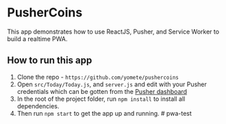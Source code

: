 # PusherCoins

This app demonstrates how to use ReactJS, Pusher, and Service Worker to build a realtime PWA.

## How to run this app

1. Clone the repo - `https://github.com/yomete/pushercoins`
2. Open `src/Today/Today.js`, and `server.js` and edit with your Pusher credentials which can be gotten from the [Pusher dashboard](https://pusher.com)
3. In the root of the project folder, run `npm install` to install all dependencies.
4. Then run `npm start` to get the app up and running.
#   p w a - t e s t  
 